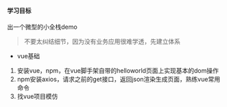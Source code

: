 

#### 学习目标

出一个微型的小全栈demo

>  不要太纠结细节，因为没有业务应用很难学透，先建立体系

* vue基础

1. 安装vue，npm，在vue脚手架自带的helloworld页面上实现基本的dom操作
3. npm安装axios，请求之前的get接口，返回json渲染生成页面，熟练vue常用命令
3. 找vue项目模仿



